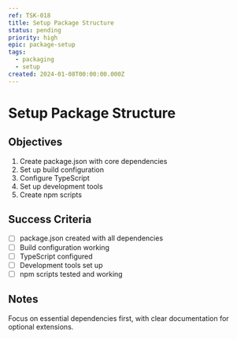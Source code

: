 ```yaml
---
ref: TSK-018
title: Setup Package Structure
status: pending
priority: high
epic: package-setup
tags:
  - packaging
  - setup
created: 2024-01-08T00:00:00.000Z
---
```


# Setup Package Structure

## Objectives
1. Create package.json with core dependencies
2. Set up build configuration
3. Configure TypeScript
4. Set up development tools
5. Create npm scripts

## Success Criteria
- [ ] package.json created with all dependencies
- [ ] Build configuration working
- [ ] TypeScript configured
- [ ] Development tools set up
- [ ] npm scripts tested and working

## Notes
Focus on essential dependencies first, with clear documentation for optional extensions. 
